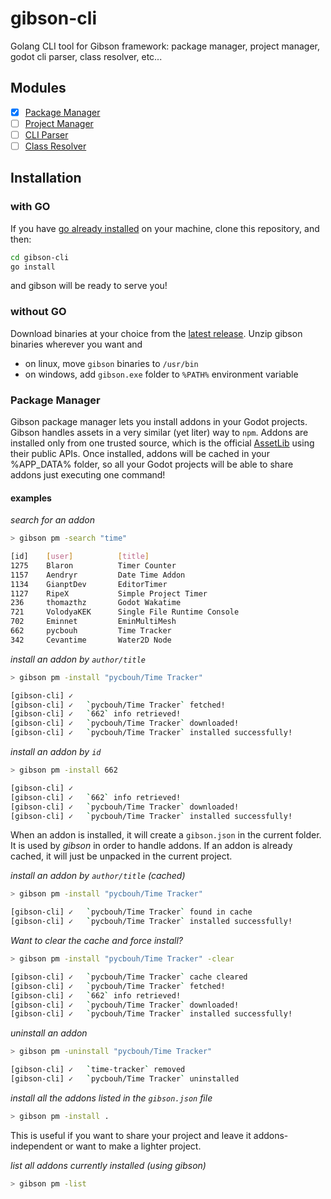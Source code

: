 # gibson-cli
Golang CLI tool for Gibson framework: package manager, project manager, godot cli parser, class resolver, etc...

## Modules
- [x] [Package Manager](#package-manager)  
- [ ] [Project Manager]()  
- [ ] [CLI Parser]()  
- [ ] [Class Resolver]()  

## Installation
### with GO
If you have [go already installed](https://go.dev/doc/install) on your machine, clone this repository, and then:
```bash
cd gibson-cli
go install
```
and gibson will be ready to serve you!

### without GO
Download binaries at your choice from the [latest release](https://github.com/gibsongd/gibson-cli/releases).
Unzip gibson binaries wherever you want and
- on linux, move `gibson` binaries to `/usr/bin`
- on windows, add `gibson.exe` folder to `%PATH%` environment variable

### Package Manager
Gibson package manager lets you install addons in your Godot projects.
Gibson handles assets in a very similar (yet liter) way to `npm`.
Addons are installed only from one trusted source, which is the official [AssetLib](https://godotengine.org/asset-library/asset) using their public APIs.
Once installed, addons will be cached in your %APP_DATA% folder, so all your Godot projects will be able to share addons just executing one command!

#### examples

*search for an addon*
```bash
> gibson pm -search "time"

[id]    [user]          [title]
1275    Blaron          Timer Counter
1157    Aendryr         Date Time Addon
1134    GianptDev       EditorTimer
1127    RipeX           Simple Project Timer
236     thomazthz       Godot Wakatime
721     VolodyaKEK      Single File Runtime Console
702     Eminnet         EminMultiMesh
662     pycbouh         Time Tracker
342     Cevantime       Water2D Node
```

*install an addon by `author/title`*
```bash
> gibson pm -install "pycbouh/Time Tracker"

[gibson-cli] ✓
[gibson-cli] ✓   `pycbouh/Time Tracker` fetched!
[gibson-cli] ✓   `662` info retrieved!
[gibson-cli] ✓   `pycbouh/Time Tracker` downloaded!
[gibson-cli] ✓   `pycbouh/Time Tracker` installed successfully!
```

*install an addon by `id`*
```bash
> gibson pm -install 662

[gibson-cli] ✓
[gibson-cli] ✓   `662` info retrieved!
[gibson-cli] ✓   `pycbouh/Time Tracker` downloaded!
[gibson-cli] ✓   `pycbouh/Time Tracker` installed successfully!
```

When an addon is installed, it will create a `gibson.json` in the current folder.
It is used by *gibson* in order to handle addons.
If an addon is already cached, it will just be unpacked in the current project.

*install an addon by `author/title` (cached)*
```bash
> gibson pm -install "pycbouh/Time Tracker"

[gibson-cli] ✓   `pycbouh/Time Tracker` found in cache
[gibson-cli] ✓   `pycbouh/Time Tracker` installed successfully!
```

*Want to clear the cache and force install?*
```bash
> gibson pm -install "pycbouh/Time Tracker" -clear

[gibson-cli] ✓   `pycbouh/Time Tracker` cache cleared
[gibson-cli] ✓   `pycbouh/Time Tracker` fetched!
[gibson-cli] ✓   `662` info retrieved!
[gibson-cli] ✓   `pycbouh/Time Tracker` downloaded!
[gibson-cli] ✓   `pycbouh/Time Tracker` installed successfully!
```

*uninstall an addon*
```bash
> gibson pm -uninstall "pycbouh/Time Tracker"

[gibson-cli] ✓   `time-tracker` removed
[gibson-cli] ✓   `pycbouh/Time Tracker` uninstalled
```

*install all the addons listed in the `gibson.json` file*
```bash
> gibson pm -install .
```
This is useful if you want to share your project and leave it addons-independent or want to make a lighter project.

*list all addons currently installed (using gibson)*
```bash
> gibson pm -list
```
